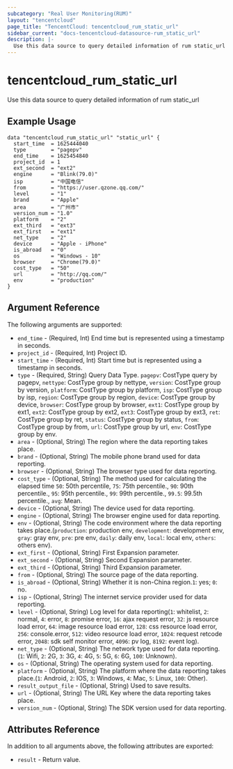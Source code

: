 ```yaml
---
subcategory: "Real User Monitoring(RUM)"
layout: "tencentcloud"
page_title: "TencentCloud: tencentcloud_rum_static_url"
sidebar_current: "docs-tencentcloud-datasource-rum_static_url"
description: |-
  Use this data source to query detailed information of rum static_url
---
```


# tencentcloud_rum_static_url

Use this data source to query detailed information of rum static_url

## Example Usage

```hcl
data "tencentcloud_rum_static_url" "static_url" {
  start_time  = 1625444040
  type        = "pagepv"
  end_time    = 1625454840
  project_id  = 1
  ext_second  = "ext2"
  engine      = "Blink(79.0)"
  isp         = "中国电信"
  from        = "https://user.qzone.qq.com/"
  level       = "1"
  brand       = "Apple"
  area        = "广州市"
  version_num = "1.0"
  platform    = "2"
  ext_third   = "ext3"
  ext_first   = "ext1"
  net_type    = "2"
  device      = "Apple - iPhone"
  is_abroad   = "0"
  os          = "Windows - 10"
  browser     = "Chrome(79.0)"
  cost_type   = "50"
  url         = "http://qq.com/"
  env         = "production"
}
```

## Argument Reference

The following arguments are supported:

* `end_time` - (Required, Int) End time but is represented using a timestamp in seconds.
* `project_id` - (Required, Int) Project ID.
* `start_time` - (Required, Int) Start time but is represented using a timestamp in seconds.
* `type` - (Required, String) Query Data Type. `pagepv`: CostType query by pagepv, `nettype`: CostType group by nettype, `version`: CostType group by version, `platform`: CostType group by platform, `isp`: CostType group by isp, `region`: CostType group by region, `device`: CostType group by device, `browser`: CostType group by browser, `ext1`: CostType group by ext1, `ext2`: CostType group by ext2, `ext3`: CostType group by ext3, `ret`: CostType group by ret, `status`: CostType group by status, `from`: CostType group by from, `url`: CostType group by url, `env`: CostType group by env.
* `area` - (Optional, String) The region where the data reporting takes place.
* `brand` - (Optional, String) The mobile phone brand used for data reporting.
* `browser` - (Optional, String) The browser type used for data reporting.
* `cost_type` - (Optional, String) The method used for calculating the elapsed time `50`: 50th percentile, `75`: 75th percentile., `90`: 90th percentile., `95`: 95th percentile., `99`: 99th percentile., `99.5`: 99.5th percentile., `avg`: Mean.
* `device` - (Optional, String) The device used for data reporting.
* `engine` - (Optional, String) The browser engine used for data reporting.
* `env` - (Optional, String) The code environment where the data reporting takes place.(`production`: production env, `development`: development env, `gray`: gray env, `pre`: pre env, `daily`: daily env, `local`: local env, `others`: others env).
* `ext_first` - (Optional, String) First Expansion parameter.
* `ext_second` - (Optional, String) Second Expansion parameter.
* `ext_third` - (Optional, String) Third Expansion parameter.
* `from` - (Optional, String) The source page of the data reporting.
* `is_abroad` - (Optional, String) Whether it is non-China region.`1`: yes; `0`: no.
* `isp` - (Optional, String) The internet service provider used for data reporting.
* `level` - (Optional, String) Log level for data reporting(`1`: whitelist, `2`: normal, `4`: error, `8`: promise error, `16`: ajax request error, `32`: js resource load error, `64`: image resource load error, `128`: css resource load error, `256`: console.error, `512`: video resource load error, `1024`: request retcode error, `2048`: sdk self monitor error, `4096`: pv log, `8192`: event log).
* `net_type` - (Optional, String) The network type used for data reporting.(`1`: Wifi, `2`: 2G, `3`: 3G, `4`: 4G, `5`: 5G, `6`: 6G, `100`: Unknown).
* `os` - (Optional, String) The operating system used for data reporting.
* `platform` - (Optional, String) The platform where the data reporting takes place.(`1`: Android, `2`: IOS, `3`: Windows, `4`: Mac, `5`: Linux, `100`: Other).
* `result_output_file` - (Optional, String) Used to save results.
* `url` - (Optional, String) The URL Key where the data reporting takes place.
* `version_num` - (Optional, String) The SDK version used for data reporting.

## Attributes Reference

In addition to all arguments above, the following attributes are exported:

* `result` - Return value.


